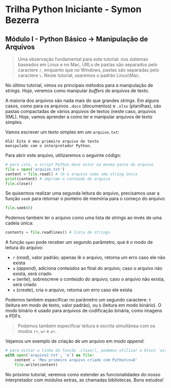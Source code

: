 # Trilha Python Iniciante - Symon Bezerra
## Módulo I - Python Básico → Manipulação de Arquivos

> Uma observação fundamental para este tutorial: nos sistemas baseados em Linux e no Mac, URLs de pastas são separados pelo caractere `/`, enquanto que no Windows, pastas são separadas pelo caractere `\`. Neste tutorial, usaremos o padrão Linux\Mac.

No último tutorial, vimos os principais métodos para a manipulação de *strings*. Hoje, veremos como manipular *buffers* de arquivos de texto.

A maioria dos arquivos são nada mais do que grandes *strings*. Em alguns casos, como para os arquivos `.docx` (documentos) e `.xlsx` (planilhas), são pastas compactadas de vários arquivos de textos (neste caso, arquivos XML). Hoje, vamos aprender a como ler e manipular arquivos de texto simples.

Vamos escrever um texto simples em um `arquivo.txt`:

```
Olá! Este é meu primeiro arquivo de texto
manipulado com o interpretador Python.
```

Para abrir este arquivo, utilizaremos o seguinte código:

```python
# para isto, o script Python deve estar na mesma pasta do arquivo
file = open('arquivo.txt')
content = file.read() # lê o arquivo como uma string única
print(content) # imprime o conteúdo do arquivo
file.close()
```

Se quisermos realizar uma segunda leitura do arquivo, precisamos usar a função `seek` para retornar o ponteiro de memória para o começo do arquivo:

```python
file.seek(0)
```

Podemos também ler o arquivo como uma lista de *strings* ao invés de uma cadeia única:

```python
contents = file.readlines() # lista de strings
```

A função `open` pode receber um segundo parâmetro, que é o modo de leitura do arquivo:

- `r` (*read*), valor padrão; apenas lê o arquivo, retorna um erro caso ele não exista
- `a` (*append*), adiciona conteúdos ao final do arquivo; caso o arquivo não exista, será criado
- `w` (*write*), sobrescreve o conteúdo do arquivo; caso o arquivo não exista, será criado
- `x` (*create*), cria o arquivo, retorna um erro caso ele exista

Podemos também especificar no parâmetro um segundo caractere: `t` (leitura em modo de texto, valor padrão), ou `b` (leitura em modo binário). O modo binário é usado para arquivos de codificação binária, como imagens e PDFs.

> Podemos também especificar leitura e escrita simultânea com os modos `r+`, `w+` e `a+`.

Vejamos um exemplo de criação de um arquivo em modo *append*:

```python
# para evitar a linha da função .close(), podemos utilizar o bloco `with`-`as`
with open('arquivo2.txt', 'a') as file:
    content = 'Meu primeiro arquivo criado com Python\n=D'
    file.write(content)
```

No próximo tutorial, veremos como estender as funcionalidades do nosso interpretador com módulos extras, as chamadas bibliotecas. Bons estudos!